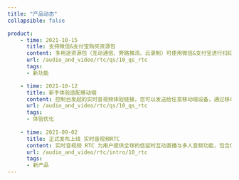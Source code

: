 ```yaml
---
title: "产品动态"
collapsible: false

product:
    - time: 2021-10-15
      title: 支持微信&支付宝购买资源包
      content: 多用途资源包（互动通信、旁路推流、云录制）可使用微信&支付宝进行扫码支付，轻松便捷是您更方便购买产品资源用量。
      url: /audio_and_video/rtc/qs/10_qs_rtc
      tags:
      - 新功能

    - time: 2021-10-12
      title: 新手体验适配移动端
      content: 控制台发起的实时音视频体验链接，您可以发送给任意移动端设备，通过移动端体验音视频通信。
      url: /audio_and_video/rtc/qs/10_qs_rtc
      tags:
      - 体验优化
      
    - time: 2021-09-02
      title: 正式发布上线 实时音视频RTC
      content: 实时音视频 RTC 为用户提供全球的低延时互动直播与多人音频功能，包含低延时直播、屏幕共享、基础美颜、水印、实时录屏、自定义视频源等功能，支持用户快速搭建在线会议、互动课堂、语音电台、互动连麦等服务场景。
      url: /audio_and_video/rtc/intro/10_rtc
      tags:
      - 新产品
---
```


<!-- 设置上述参数可生成产品动态页  -->
